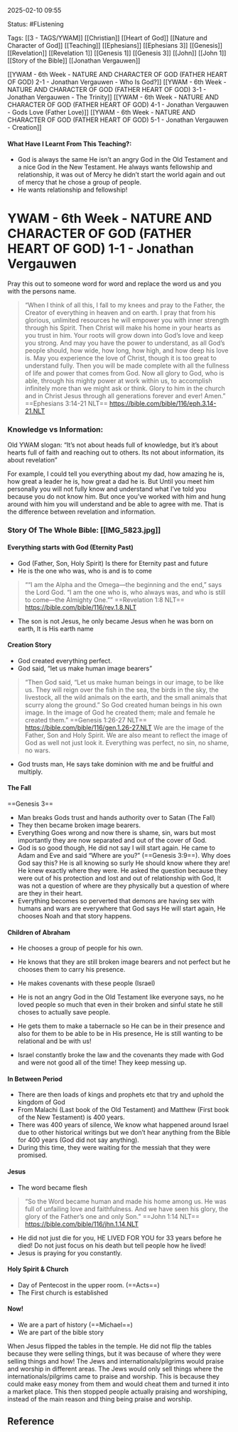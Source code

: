 2025-02-10 09:55

Status: #FListening 

Tags: [[3 - TAGS/YWAM]] [[Christian]] [[Heart of God]] [[Nature and Character of God]] [[Teaching]] [[Ephesians]] [[Ephesians 3]] [[Genesis]] [[Revelation]] [[Revelation 1]] [[Genesis 1]] [[Genesis 3]] [[John]] [[John 1]] [[Story of the Bible]] [[Jonathan Vergauwen]]

[[YWAM - 6th Week - NATURE AND CHARACTER OF GOD (FATHER HEART OF GOD) 2-1 - Jonathan Vergauwen - Who Is God?]]
[[YWAM - 6th Week - NATURE AND CHARACTER OF GOD (FATHER HEART OF GOD) 3-1 - Jonathan Vergauwen - The Trinity]]
[[YWAM - 6th Week -  NATURE AND CHARACTER OF GOD (FATHER HEART OF GOD) 4-1 - Jonathan Vergauwen - Gods Love (Father Love)]]
[[YWAM - 6th Week -  NATURE AND CHARACTER OF GOD (FATHER HEART OF GOD) 5-1 - Jonathan Vergauwen - Creation]]

#### What Have I Learnt From This Teaching?:

- God is always the same
He isn’t an angry God in the Old Testament and a nice God in the New Testament.
He always wants fellowship and relationship, it was out of Mercy he didn’t start the world again and out of mercy that he chose a group of people.
- He wants relationship and fellowship!


# YWAM - 6th Week -  NATURE AND CHARACTER OF GOD (FATHER HEART OF GOD) 1-1 - Jonathan Vergauwen

Pray this out to someone word for word and replace the word us and you with the persons name.

> “When I think of all this, I fall to my knees and pray to the Father, the Creator of everything in heaven and on earth. I pray that from his glorious, unlimited resources he will empower you with inner strength through his Spirit. Then Christ will make his home in your hearts as you trust in him. Your roots will grow down into God’s love and keep you strong. And may you have the power to understand, as all God’s people should, how wide, how long, how high, and how deep his love is. May you experience the love of Christ, though it is too great to understand fully. Then you will be made complete with all the fullness of life and power that comes from God. Now all glory to God, who is able, through his mighty power at work within us, to accomplish infinitely more than we might ask or think. Glory to him in the church and in Christ Jesus through all generations forever and ever! Amen.”
‭‭==Ephesians‬ ‭3‬:‭14‬-‭21‬ ‭NLT‬‬==
https://bible.com/bible/116/eph.3.14-21.NLT

### Knowledge vs Information:
Old YWAM slogan:
“It’s not about heads full of knowledge, but it’s about hearts full of faith and reaching out to others.
Its not about information, its about revelation”

For example, I could tell you everything about my dad, how amazing he is, how great a leader he is, how great a dad he is.
But Until you meet him personally you will not fully know and understand what I’ve told you because you do not know him.
But once you’ve worked with him and hung around with him you will understand and be able to agree with me.
That is the difference between revelation and information.



### Story Of The Whole Bible: [[IMG_5823.jpg]]
#### Everything starts with God (Eternity Past)
- God (Father, Son, Holy Spirit) Is there for Eternity past and future
- He is the one who was, who is and is to come
> ““I am the Alpha and the Omega—the beginning and the end,” says the Lord God. “I am the one who is, who always was, and who is still to come—the Almighty One.””
‭‭==Revelation‬ ‭1‬:‭8‬ ‭NLT‬‬==
https://bible.com/bible/116/rev.1.8.NLT
- The son is not Jesus, he only became Jesus when he was born on earth,   It is His earth name

#### Creation Story
- God created everything perfect.
- God said, “let us make human image bearers”
> “Then God said, “Let us make human beings in our image, to be like us. They will reign over the fish in the sea, the birds in the sky, the livestock, all the wild animals on the earth, and the small animals that scurry along the ground.” So God created human beings in his own image. In the image of God he created them; male and female he created them.”
‭‭==Genesis‬ ‭1‬:‭26‬-‭27‬ ‭NLT‬‬==
https://bible.com/bible/116/gen.1.26-27.NLT
We are the image of the Father, Son and Holy Spirit.
We are also meant to reflect the image of God as well not just look it.
Everything was perfect, no sin, no shame, no wars.
- God trusts man, He says take dominion with me and be fruitful and multiply.

#### The Fall
==Genesis 3==
- Man breaks Gods trust and hands authority over to Satan (The Fall)
- They then became broken image bearers.
- Everything Goes wrong and now there is shame, sin, wars but most importantly they are now separated and out of the cover of God.
- God is so good though, He did not say I will start again. He came to Adam and Eve and said “Where are you?” (==Genesis 3:9==). 
Why does God say this?
He is all knowing so surly He should know where they are!
He knew exactly where they were.
He asked the question because they were out of his protection and lost and out of relationship with God, It was not a question of where are they physically but a question of where are they in their heart.
- Everything becomes so perverted that demons are having sex with humans and wars are everywhere that God says He will start again, He chooses Noah and that story happens.

#### Children of Abraham
- He chooses a group of people for his own.
- He knows that they are still broken image bearers and not perfect but he chooses them to carry his presence.
- He makes covenants with these people (Israel)
- He is not an angry God in the Old Testament like everyone says, no he loved people so much that even in their broken and sinful state he still choses to actually save people.
- He gets them to make a tabernacle so He can be in their presence and also for them to be able to be in His presence, He is still wanting to be relational and be with us!

- Israel constantly broke the law and the covenants they made with God and were not good all of the time! They keep messing up.

#### In Between Period
- There are then loads of kings and prophets etc that try and uphold the kingdom of God
- From Malachi (Last book of the Old Testament) and Matthew (First book of the New Testament) is 400 years.
- There was 400 years of silence, We know what happened around Israel due to other historical writings but we don’t hear anything from the Bible for 400 years (God did not say anything).
- During this time, they were waiting for the messiah that they were promised.

#### Jesus
- The word became flesh
> “So the Word became human and made his home among us. He was full of unfailing love and faithfulness. And we have seen his glory, the glory of the Father’s one and only Son.”
‭‭==John‬ ‭1‬:‭14‬ ‭NLT‬‬==
https://bible.com/bible/116/jhn.1.14.NLT
- He did not just die for you, HE LIVED FOR YOU for 33 years before he died! Do not just focus on his death but tell people how he lived!
- Jesus is praying for you constantly.

#### Holy Spirit & Church
- Day of Pentecost in the upper room. (==Acts==)
- The First church is established
#### Now!
- We are a part of history (==Michael==)
- We are part of the bible story

When Jesus flipped the tables in the temple.
He did not flip the tables because they were selling things, but it was because of where they were selling things and how!
The Jews and internationals/pilgrims would praise and worship in different areas.
The Jews would only sell things where the internationals/pilgrims came to praise and worship.
This is because they could make easy money from them and would cheat them and turned it into a market place.
This then stopped people actually praising and worshiping, instead of the main reason and thing being praise and worship.



## Reference